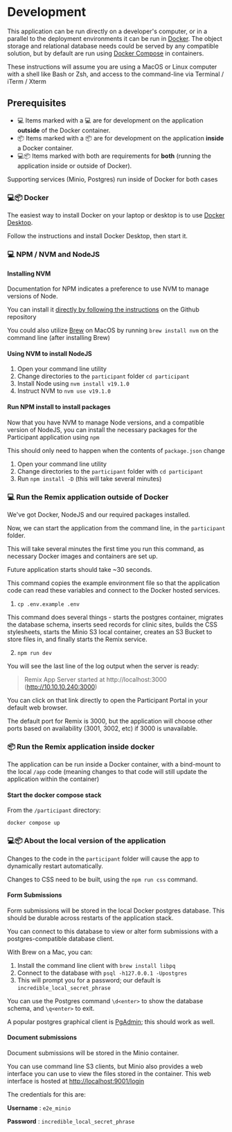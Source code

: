 # Development

This application can be run directly on a developer's computer, or in a parallel to the deployment environments it can be run in [Docker](docker.com/). The object storage and relational database needs could be served by any compatible solution, but by default are run using [Docker Compose](https://docs.docker.com/compose/) in containers.

These instructions will assume you are using a MacOS or Linux computer with a shell like Bash or Zsh, and access to the command-line via Terminal / iTerm / Xterm

## Prerequisites

- 💻 Items marked with a 💻 are for development on the application **outside** of the Docker container.
- 📦 Items marked with a 📦 are for development on the application **inside** a Docker container.
- 💻📦 Items marked with both are requirements for **both** (running the application inside or outside of Docker).

Supporting services (Minio, Postgres) run inside of Docker for both cases

### 💻📦 Docker

The easiest way to install Docker on your laptop or desktop is to use [Docker Desktop](https://www.docker.com/).

Follow the instructions and install Docker Desktop, then start it.

### 💻 NPM / NVM and NodeJS

#### Installing NVM

Documentation for NPM indicates a preference to use NVM to manage versions of Node.

You can install it [directly by following the instructions](https://github.com/nvm-sh/nvm) on the Github repository

You could also utilize [Brew](https://brew.sh/) on MacOS by running `brew install nvm` on the command line (after installing Brew)

#### Using NVM to install NodeJS

1.  Open your command line utility
2.  Change directories to the `participant` folder `cd participant`
3.  Install Node using `nvm install v19.1.0`
4.  Instruct NVM to `nvm use v19.1.0`

#### Run NPM install to install packages

Now that you have NVM to manage Node versions, and a compatible version of NodeJS, you can
install the necessary packages for the Participant application using `npm`

This should only need to happen when the contents of `package.json` change

1.  Open your command line utility
2.  Change directories to the `participant` folder with `cd participant`
3.  Run `npm install -D` (this will take several minutes)

### 💻 Run the Remix application outside of Docker

We've got Docker, NodeJS and our required packages installed.

Now, we can start the application from the command line, in the `participant` folder.

This will take several minutes the first time you run this command, as necessary Docker images and containers are set up.

Future application starts should take ~30 seconds.

This command copies the example environment file so that the application code can read these variables and connect to
the Docker hosted services.

1.  `cp .env.example .env`

This command does several things - starts the postgres container, migrates the database schema, inserts seed records for clinic sites, builds the CSS stylesheets, starts the
Minio S3 local container, creates an S3 Bucket to store files in, and finally starts the Remix service.

2.  `npm run dev`

You will see the last line of the log output when the server is ready:

> Remix App Server started at http://localhost:3000 (http://10.10.10.240:3000)

You can click on that link directly to open the Participant Portal in your default web browser.

The default port for Remix is 3000, but the application will choose other ports based on availability (3001, 3002, etc) if 3000 is unavailable.

### 📦 Run the Remix application inside docker

The application can be run inside a Docker container, with a bind-mount to the local `/app` code (meaning changes to that code will still update the application within the container)

#### Start the docker compose stack

From the `/participant` directory:

`docker compose up`

### 💻📦 About the local version of the application

Changes to the code in the `participant` folder will cause the app to dynamically restart automatically.

Changes to CSS need to be built, using the `npm run css` command.

#### Form Submissions

Form submissions will be stored in the local Docker postgres database. This should be durable across restarts of the application
stack.

You can connect to this database to view or alter form submissions with a postgres-compatible database client.

With Brew on a Mac, you can:

1.  Install the command line client with `brew install libpq`
2.  Connect to the database with `psql -h127.0.0.1 -Upostgres`
3.  This will prompt you for a password; our default is `incredible_local_secret_phrase`

You can use the Postgres command `\d<enter>` to show the database schema, and `\q<enter>` to exit.

A popular postgres graphical client is [PgAdmin](https://www.pgadmin.org/); this should work as well.

#### Document submissions

Document submissions will be stored in the Minio container.

You can use command line S3 clients, but Minio also provides a web interface you can use to view
the files stored in the container. This web interface is hosted at [http://localhost:9001/login](http://localhost:9001/login)

The credentials for this are:

**Username** : `e2e_minio`

**Password** : `incredible_local_secret_phrase`
